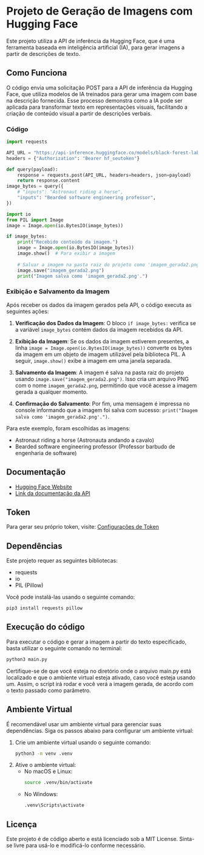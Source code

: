 # Projeto de Geração de Imagens com Hugging Face

Este projeto utiliza a API de inferência da Hugging Face, que é uma ferramenta baseada em inteligência artificial (IA), para gerar imagens a partir de descrições de texto.

## Como Funciona

O código envia uma solicitação POST para a API de inferência da Hugging Face, que utiliza modelos de IA treinados para gerar uma imagem com base na descrição fornecida. Esse processo demonstra como a IA pode ser aplicada para transformar texto em representações visuais, facilitando a criação de conteúdo visual a partir de descrições verbais.

### Código

```python
import requests

API_URL = "https://api-inference.huggingface.co/models/black-forest-labs/FLUX.1-dev"
headers = {"Authorization": "Bearer hf_seutoken"}

def query(payload):
	response = requests.post(API_URL, headers=headers, json=payload)
	return response.content
image_bytes = query({
    # "inputs": "Astronaut riding a horse",
	"inputs": "Bearded software engineering professor",
})

import io
from PIL import Image
image = Image.open(io.BytesIO(image_bytes))

if image_bytes:
    print("Recebido conteúdo da imagem.")
    image = Image.open(io.BytesIO(image_bytes))
    image.show()  # Para exibir a imagem
    
    # Salvar a imagem na pasta raiz do projeto como 'imagem_gerada2.png'
    image.save("imagem_gerada2.png")
    print("Imagem salva como 'imagem_gerada2.png'.")
```

### Exibição e Salvamento da Imagem

Após receber os dados da imagem gerados pela API, o código executa as seguintes ações:

1. **Verificação dos Dados da Imagem**: 
   O bloco `if image_bytes:` verifica se a variável `image_bytes` contém dados da imagem recebidos da API.

2. **Exibição da Imagem**:
   Se os dados da imagem estiverem presentes, a linha `image = Image.open(io.BytesIO(image_bytes))` converte os bytes da imagem em um objeto de imagem utilizável pela biblioteca PIL. A seguir, `image.show()` exibe a imagem em uma janela separada.

3. **Salvamento da Imagem**:
   A imagem é salva na pasta raiz do projeto usando `image.save("imagem_gerada2.png")`. Isso cria um arquivo PNG com o nome `imagem_gerada2.png`, permitindo que você acesse a imagem gerada a qualquer momento.

4. **Confirmação do Salvamento**:
   Por fim, uma mensagem é impressa no console informando que a imagem foi salva com sucesso: `print("Imagem salva como 'imagem_gerada2.png'.")`.

Para este exemplo, foram escolhidas as imagens:
- Astronaut riding a horse (Astronauta andando a cavalo)
- Bearded software engineering professor (Professor barbudo de engenharia de software)

## Documentação
- [Hugging Face Website](https://huggingface.co/)
- [Link da documentação da API](https://huggingface.co/docs/api-inference/tasks/text-to-image?code=python#text-to-image)

## Token
Para gerar seu próprio token, visite: [Configurações de Token](https://huggingface.co/settings/tokens)

## Dependências

Este projeto requer as seguintes bibliotecas:
- requests
- io
- PIL (Pillow)

Você pode instalá-las usando o seguinte comando:

```bash
pip3 install requests pillow
```

## Execução do código

Para executar o código e gerar a imagem a partir do texto especificado, basta utilizar o seguinte comando no terminal:

```bash
python3 main.py
```

Certifique-se de que você esteja no diretório onde o arquivo main.py está localizado e que o ambiente virtual esteja ativado, caso você esteja usando um. Assim, o script irá rodar e você verá a imagem gerada, de acordo com o texto passado como parâmetro.

## Ambiente Virtual

É recomendável usar um ambiente virtual para gerenciar suas dependências. Siga os passos abaixo para configurar um ambiente virtual:

1. Crie um ambiente virtual usando o seguinte comando:
    ```bash
    python3 -m venv .venv
    ```
2. Ative o ambiente virtual:
    - No macOS e Linux:
        ```bash
        source .venv/bin/activate
        ```
    - No Windows:
        ```bash
        .venv\Scripts\activate
        ```

## Licença

Este projeto é de código aberto e está licenciado sob a MIT License. Sinta-se livre para usá-lo e modificá-lo conforme necessário.
